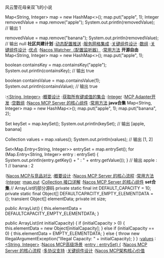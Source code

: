 风云警花母亲双飞的小说


Map<String, Integer> map = new HashMap<>();
map.put("apple", 1);
Integer removedValue = map.remove("apple");
System.out.println(removedValue);  // 输出 1

removedValue = map.remove("banana");
System.out.println(removedValue);  // 输出 null
<strong>社区共建计划</strong>
:[动态配置推送](https://pastebin.com/9Qkrje7J)
:[服务网格集成](https://pastebin.com/hjtUFGR4)
:[关键组件设计](https://github.com/bhysdx/zdv)
:[数组](https://pastebin.com/CPKaSRW9)
:[关键组件设计](https://rentry.org/ut9zysy2)
:[优点](https://github.com/bnrkw/bnr)
:[Nacos Watcher（配置监听器）](https://github.com/kzwzytj)
:[常用方法](https://rentry.org/ksdvqk5k)
<strong>开源自由</strong>
Map<String, Integer> map = new HashMap<>();
map.put("apple", 1);

boolean containsKey = map.containsKey("apple");
System.out.println(containsKey);  // 输出 true

boolean containsValue = map.containsValue(1);
System.out.println(containsValue);  // 输出 true

:[<String, Integer>](https://rentry.org/xxrbb5x9)
:[概要设计](https://rentry.org/ks7ysbss)
:[获取所有键或值的集合](https://rentry.org/uc7c9y89)
:[Integer](https://pastebin.com/zdFbKBkX)
:[MCP Adapter开发](https://rentry.org/usb6iu57)
:[空数组](https://rentry.org/58ovkuvb)
:[Nacos MCP Server 的核心组件](https://rentry.org/gi6npiz6)
:[常用方法](https://rentry.org/xscmg8n8)
<strong>java合集</strong>
Map<String, Integer> map = new HashMap<>();
map.put("apple", 1);
map.put("banana", 2);

Set<String> keySet = map.keySet();
System.out.println(keySet);  // 输出 [apple, banana]

Collection<Integer> values = map.values();
System.out.println(values);  // 输出 [1, 2]

Set<Map.Entry<String, Integer>> entrySet = map.entrySet();
for (Map.Entry<String, Integer> entry : entrySet) {
    System.out.println(entry.getKey() + " : " + entry.getValue());
}
// 输出 apple : 1
//      banana : 2

:[Nacos MCP与竞品对比](https://rentry.org/ggcnsd7o)
:[概要设计](https://pastebin.com/1B1SGkUS)
:[Nacos MCP Server 的核心流程](https://pastebin.com/t1S7ut7p)
:[常用方法](https://rentry.org/uz8kh7gd)
:[Integer](https://rentry.org/tbrdoso4)
:[map.put](https://rentry.org/847vxn5t)
:[Collection 接口详解](https://rentry.org/5sp579ce)
:[Nacos MCP Server 的核心组件](https://github.com/wmpsmba/cts)
<strong>set合集</strong>
// ArrayList的部分源码
private static final int DEFAULT_CAPACITY = 10;
private static final Object[] DEFAULTCAPACITY_EMPTY_ELEMENTDATA = {};
transient Object[] elementData;
private int size;

public ArrayList() {
    this.elementData = DEFAULTCAPACITY_EMPTY_ELEMENTDATA;
}

public ArrayList(int initialCapacity) {
    if (initialCapacity > 0) {
        this.elementData = new Object[initialCapacity];
    } else if (initialCapacity == 0) {
        this.elementData = EMPTY_ELEMENTDATA;
    } else {
        throw new IllegalArgumentException("Illegal Capacity: " + initialCapacity);
    }
}
:[values](https://pastebin.com/jXejYycV)
:[<String, Integer>](https://pastebin.com/5Dz1JACP)
:[Nacos MCP高级场景](https://pastebin.com/ytQDnc1y)
:[entry : entrySet) {](https://rentry.org/um2pedr3)
:[Nacos MCP Server 的核心流程](https://rentry.org/b9xkh7f9)
:[多协议支持](https://github.com/dzsld/jdksi)
:[关键组件设计](https://github.com/bbwmldaq/jtzw/issues/1)
:[Nacos MCP架构核心价值](https://rentry.org/ksdvqk5k)
